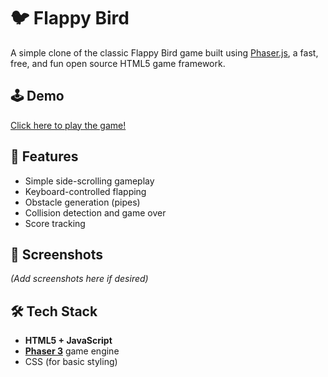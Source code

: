 # 🐦 Flappy Bird

A simple clone of the classic Flappy Bird game built using [Phaser.js](https://phaser.io/), a fast, free, and fun open source HTML5 game framework.

## 🕹️ Demo

[Click here to play the game!](https://frazer1449.github.io/flappybird/)  

## 🚀 Features

- Simple side-scrolling gameplay
- Keyboard-controlled flapping
- Obstacle generation (pipes)
- Collision detection and game over
- Score tracking

## 📸 Screenshots

*(Add screenshots here if desired)*

## 🛠️ Tech Stack

- **HTML5 + JavaScript**
- **[Phaser 3](https://phaser.io/phaser3)** game engine
- CSS (for basic styling)
